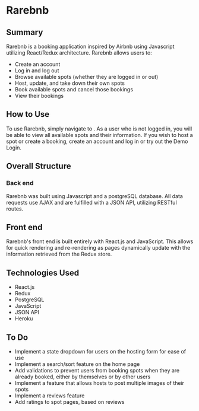 # Rarebnb

## Summary
Rarebnb is a booking application inspired by Airbnb using Javascript utilizing React/Redux architecture. Rarebnb allows users to:
- Create an account
- Log in and log out
- Browse available spots (whether they are logged in or out)
- Host, update, and take down their own spots
- Book available spots and cancel those bookings
- View their bookings

## How to Use
To use Rarebnb, simply navigate to . As a user who is not logged in, you will be able to view all available spots and their information. If you wish to host a spot or create a booking, create an account and log in or try out the Demo Login.

## Overall Structure
### Back end
Rarebnb was built using Javascript and a postgreSQL database. All data requests use AJAX and are fulfilled with a JSON API, utilizing RESTful routes. 

## Front end
Rarebnb's front end is built entirely with React.js and JavaScript. This allows for quick rendering and re-rendering as pages dynamically update with the information retrieved from the Redux store.

## Technologies Used
- React.js
- Redux
- PostgreSQL
- JavaScript
- JSON API 
- Heroku

## To Do
- Implement a state dropdown for users on the hosting form for ease of use
- Implement a search/sort feature on the home page
- Add validations to prevent users from booking spots when they are already booked, either by themselves or by other users
- Implement a feature that allows hosts to post multiple images of their spots
- Implement a reviews feature
- Add ratings to spot pages, based on reviews
